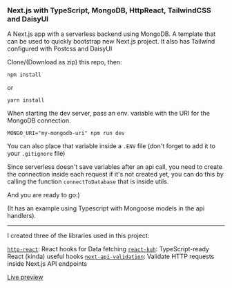 ### Next.js with TypeScript, MongoDB, HttpReact, TailwindCSS and DaisyUI

A Next.js app with a serverless backend using MongoDB. A template that can be used to quickly bootstrap new Next.js project. It also has Tailwind configured with Postcss and DaisyUI

Clone/(Download as zip) this repo, then:

`npm install`

or

`yarn install`

When starting the dev server, pass an env. variable with the URI for the MongoDB connection.

`MONGO_URI="my-mongodb-uri" npm run dev`

You can also place that variable inside a `.ENV` file (don't forget to add it to your `.gitignore` file)

Since serverless doesn't save variables after an api call, you need to create the connection inside each request if it's not created yet, you can do this by calling the function `connectToDatabase` that is inside utils.

And you are ready to go:)

(It has an example using Typescript with Mongoose models in the api handlers).

---

I created three of the libraries used in this project:

[`http-react`](https://http-react.netlify.app/): React hooks for Data fetching
[`react-kuh`](https://www.npmjs.com/package/react-kuh): TypeScript-ready React (kinda) useful hooks
[`next-api-validation`](https://www.npmjs.com/package/next-api-validation): Validate HTTP requests inside Next.js API endpoints


[Live preview](https://nextjs-typescript-and-mongodb-psi.vercel.app)